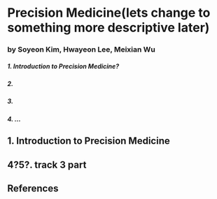 
# Precision Medicine(lets change to something more descriptive later)
### by Soyeon Kim, Hwayeon Lee, Meixian Wu

##### 1. Introduction to Precision Medicine?
##### 2. 
##### 3. 
##### 4. ...

## 1. Introduction to Precision Medicine


## 4?5?. track 3 part


## References
